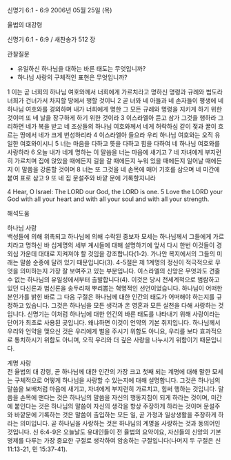 신명기 6:1 - 6:9 
2006년 05월 25일 (목)

율법의 대강령



신명기 6:1 - 6:9 / 새찬송가 512 장


관찰질문
- 유일하신 하나님을 대하는 바른 태도는 무엇입니까? 
- 하나님 사랑의 구체적인 표현은 무엇입니까? 

1 이는 곧 너희의 하나님 여호와께서 너희에게 가르치라고 명하신 명령과 규례와 법도라 너희가 건너가서 차지할 땅에서 행할 것이니 2 곧 너와 네 아들과 네 손자들이 평생에 네 하나님 여호와를 경외하며 내가 너희에게 명한 그 모든 규례와 명령을 지키게 하기 위한 것이며 또 네 날을 장구하게 하기 위한 것이라 3 이스라엘아 듣고 삼가 그것을 행하라 그리하면 네가 복을 받고 네 조상들의 하나님 여호와께서 네게 허락하심 같이 젖과 꿀이 흐르는 땅에서 네가 크게 번성하리라 4 이스라엘아 들으라 우리 하나님 여호와는 오직 유일한 여호와이시니 5 너는 마음을 다하고 뜻을 다하고 힘을 다하여 네 하나님 여호와를 사랑하라 6 오늘 내가 네게 명하는 이 말씀을 너는 마음에 새기고 7 네 자녀에게 부지런히 가르치며 집에 앉았을 때에든지 길을 갈 때에든지 누워 있을 때에든지 일어날 때에든지 이 말씀을 강론할 것이며 8 너는 또 그것을 네 손목에 매어 기호를 삼으며 네 미간에 붙여 표로 삼고 9 또 네 집 문설주와 바깥 문에 기록할지니라 

4  Hear, O Israel: The LORD our God, the LORD is one. 5  Love the LORD your God with all your heart and with all your soul and with all your strength.

해석도움





하나님 사랑  
백성들에 의해 위촉되고 하나님에 의해 수락된 중보자 모세는 하나님께서 그들에게 가르치라고 명하신 바 십계명의 세부 계시들에 대해 설명하기에 앞서 다시 한번 이것들이 경외심 가운데 대대로 지켜져야 할 것임을 강조합니다(1-2). 가나안 복지에서의 그들의 미래는 말씀 순종에 달려 있기 때문입니다(3). 4-5절은 제 1계명의 정신이 적극적으로 무엇을 의미하는지 가장 잘 보여주고 있는 부분입니다. 이스라엘의 신앙은 무엇과도 견줄 수 없는 하나님의 유일성에서부터 출발합니다(4). 이것은 당시 전세계적으로 범람하고 있던 다신론과 범신론을 송두리채 뿌리뽑는 혁명적인 선언이었습니다. 하나님이 어떠한 분인가를 밝힌 바로 그 다음 구절은 하나님께 대한 인간의 태도가 어떠해야 하는지를 규정하고 있습니다. 그것은 하나님을 모든 생각과 온 영혼과 모든 실천을 다해 사랑하는 것입니다. 신명기는 이처럼 하나님에 대한 인간의 바른 태도를 나타내기 위해 사랑이라는 단어가 최초로 사용된 곳입니다. 왜냐하면 이것이 언약의 기본 취지입니다. 하나님께서 우리와 언약을 맺으신 것은 우리에게 벌을 주시기 위함도 아니요, 우리를 보다 효과적으로 통치하시기 위함도 아니며, 오직 우리와 더 깊은 사랑을 나누시기 위함이기 때문입니다.

계명 사랑  
전 율법의 대 강령, 곧 하나님께 대한 인간의 가장 크고 첫째 되는 계명에 대해 말한 모세는 구체적으로 어떻게 하나님을 사랑할 수 있는지에 대해 설명합니다. 그것은 하나님의 말씀을 보배처럼 마음에 새기고, 자녀에게 부지런히 가르치고, 힘써 행하는 것입니다. 말씀을 손목에 맨다는 것은 하나님의 말씀을 자신의 행동지침이 되게 하라는 것이며, 미간에 붙인다는 것은 하나님의 말씀이 자신의 생각을 항상 주장하게 하라는 것이며 문설주와 바깥문에 기록하는 것은 말씀이 출입하는 모든 일, 곧 가정과 일상생활을 주장하게 하라는 의미입니다. 곧 하나님을 사랑하는 것은 하나님의 계명을 사랑하는 것과 동의어인 것입니다. 신 6:4-9은 오늘날도 유대인들이 전 율법의 요약이요, 자신들의 신앙의 기본 명제를 다루는 가장 중요한 구절로 생각하여 암송하는 구절입니다(나머지 두 구절은 신 11:13-21, 민 15:37-41).